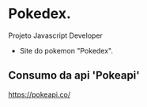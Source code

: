 # Pokedex.
Projeto Javascript Developer

- Site do pokemon "Pokedex".

## Consumo da api 'Pokeapi'

https://pokeapi.co/

